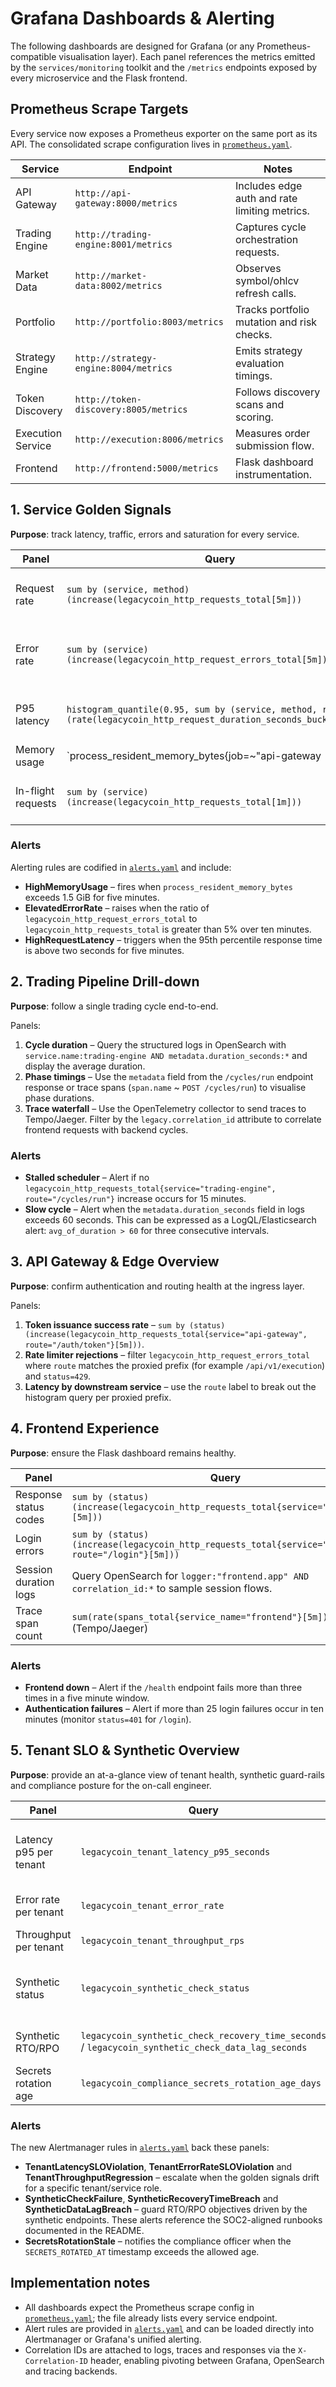 # Grafana Dashboards & Alerting

The following dashboards are designed for Grafana (or any Prometheus-compatible
visualisation layer). Each panel references the metrics emitted by the
`services/monitoring` toolkit and the `/metrics` endpoints exposed by every
microservice and the Flask frontend.

## Prometheus Scrape Targets

Every service now exposes a Prometheus exporter on the same port as its API.
The consolidated scrape configuration lives in
[`prometheus.yaml`](./prometheus.yaml).

| Service           | Endpoint                          | Notes |
|-------------------|-----------------------------------|-------|
| API Gateway       | `http://api-gateway:8000/metrics` | Includes edge auth and rate limiting metrics. |
| Trading Engine    | `http://trading-engine:8001/metrics` | Captures cycle orchestration requests. |
| Market Data       | `http://market-data:8002/metrics` | Observes symbol/ohlcv refresh calls. |
| Portfolio         | `http://portfolio:8003/metrics`   | Tracks portfolio mutation and risk checks. |
| Strategy Engine   | `http://strategy-engine:8004/metrics` | Emits strategy evaluation timings. |
| Token Discovery   | `http://token-discovery:8005/metrics` | Follows discovery scans and scoring. |
| Execution Service | `http://execution:8006/metrics`   | Measures order submission flow. |
| Frontend          | `http://frontend:5000/metrics`     | Flask dashboard instrumentation. |

## 1. Service Golden Signals

**Purpose**: track latency, traffic, errors and saturation for every service.

| Panel | Query | Notes |
|-------|-------|-------|
| Request rate | `sum by (service, method) (increase(legacycoin_http_requests_total[5m]))` | Break down traffic by HTTP method. |
| Error rate | `sum by (service) (increase(legacycoin_http_request_errors_total[5m]))` | Compare with request rate to derive error percentage. |
| P95 latency | `histogram_quantile(0.95, sum by (service, method, route, le)(rate(legacycoin_http_request_duration_seconds_bucket[5m])))` | Uses the automatically exported histogram. |
| Memory usage | `process_resident_memory_bytes{job=~"api-gateway|trading-engine|market-data|portfolio|strategy-engine|token-discovery|execution|frontend"}` | Overlay alert threshold at 1.5 GiB. |
| In-flight requests | `sum by (service) (increase(legacycoin_http_requests_total[1m]))` | Short window for saturation spikes. |

### Alerts

Alerting rules are codified in [`alerts.yaml`](./alerts.yaml) and include:

* **HighMemoryUsage** – fires when `process_resident_memory_bytes` exceeds
  1.5&nbsp;GiB for five minutes.
* **ElevatedErrorRate** – raises when the ratio of
  `legacycoin_http_request_errors_total` to
  `legacycoin_http_requests_total` is greater than 5% over ten minutes.
* **HighRequestLatency** – triggers when the 95th percentile response time is
  above two seconds for five minutes.

## 2. Trading Pipeline Drill-down

**Purpose**: follow a single trading cycle end-to-end.

Panels:

1. **Cycle duration** – Query the structured logs in OpenSearch with
   `service.name:trading-engine AND metadata.duration_seconds:*` and display the
   average duration.
2. **Phase timings** – Use the `metadata` field from the `/cycles/run` endpoint
   response or trace spans (`span.name` ~ `POST /cycles/run`) to visualise phase
   durations.
3. **Trace waterfall** – Use the OpenTelemetry collector to send traces to
   Tempo/Jaeger. Filter by the `legacy.correlation_id` attribute to correlate
   frontend requests with backend cycles.

### Alerts

* **Stalled scheduler** – Alert if no
  `legacycoin_http_requests_total{service="trading-engine", route="/cycles/run"}`
  increase occurs for 15 minutes.
* **Slow cycle** – Alert when the `metadata.duration_seconds` field in logs
  exceeds 60 seconds. This can be expressed as a LogQL/Elasticsearch alert:
  `avg_of_duration > 60` for three consecutive intervals.

## 3. API Gateway & Edge Overview

**Purpose**: confirm authentication and routing health at the ingress layer.

Panels:

1. **Token issuance success rate** –
   `sum by (status) (increase(legacycoin_http_requests_total{service="api-gateway", route="/auth/token"}[5m]))`.
2. **Rate limiter rejections** – filter `legacycoin_http_request_errors_total`
   where `route` matches the proxied prefix (for example `/api/v1/execution`)
   and `status=429`.
3. **Latency by downstream service** – use the `route` label to break out the
   histogram query per proxied prefix.

## 4. Frontend Experience

**Purpose**: ensure the Flask dashboard remains healthy.

| Panel | Query |
|-------|-------|
| Response status codes | `sum by (status) (increase(legacycoin_http_requests_total{service="frontend"}[5m]))` |
| Login errors | `sum by (status) (increase(legacycoin_http_requests_total{service="frontend", route="/login"}[5m]))` |
| Session duration logs | Query OpenSearch for `logger:"frontend.app" AND correlation_id:*` to sample session flows. |
| Trace span count | `sum(rate(spans_total{service_name="frontend"}[5m]))` (Tempo/Jaeger) |

### Alerts

* **Frontend down** – Alert if the `/health` endpoint fails more than three
  times in a five minute window.
* **Authentication failures** – Alert if more than 25 login failures occur in
  ten minutes (monitor `status=401` for `/login`).

## 5. Tenant SLO & Synthetic Overview

**Purpose**: provide an at-a-glance view of tenant health, synthetic guard-rails
and compliance posture for the on-call engineer.

| Panel | Query | Notes |
|-------|-------|-------|
| Latency p95 per tenant | `legacycoin_tenant_latency_p95_seconds` | Display as seconds and colour by `tenant`/`service_role`. Threshold at 0.5 seconds. |
| Error rate per tenant | `legacycoin_tenant_error_rate` | Overlay the 1% error budget as a reference line. |
| Throughput per tenant | `legacycoin_tenant_throughput_rps` | Highlight drops below 1&nbsp;rps. |
| Synthetic status | `legacycoin_synthetic_check_status` | Show as a table with `check`, `tenant` and `service_role`. Values of 0 indicate failures or breaches. |
| Synthetic RTO/RPO | `legacycoin_synthetic_check_recovery_time_seconds` / `legacycoin_synthetic_check_data_lag_seconds` | Compare against the 900&nbsp;s RTO and 300&nbsp;s RPO targets. |
| Secrets rotation age | `legacycoin_compliance_secrets_rotation_age_days` | Visualise days since rotation; annotate at the 90-day limit. |

### Alerts

The new Alertmanager rules in [`alerts.yaml`](./alerts.yaml) back these panels:

* **TenantLatencySLOViolation**, **TenantErrorRateSLOViolation** and
  **TenantThroughputRegression** – escalate when the golden signals drift for a
  specific tenant/service role.
* **SyntheticCheckFailure**, **SyntheticRecoveryTimeBreach** and
  **SyntheticDataLagBreach** – guard RTO/RPO objectives driven by the synthetic
  endpoints. These alerts reference the SOC2-aligned runbooks documented in the
  README.
* **SecretsRotationStale** – notifies the compliance officer when the
  `SECRETS_ROTATED_AT` timestamp exceeds the allowed age.

## Implementation notes

* All dashboards expect the Prometheus scrape config in
  [`prometheus.yaml`](./prometheus.yaml); the file already lists every service
  endpoint.
* Alert rules are provided in [`alerts.yaml`](./alerts.yaml) and can be loaded
  directly into Alertmanager or Grafana's unified alerting.
* Correlation IDs are attached to logs, traces and responses via the
  `X-Correlation-ID` header, enabling pivoting between Grafana, OpenSearch and
  tracing backends.
